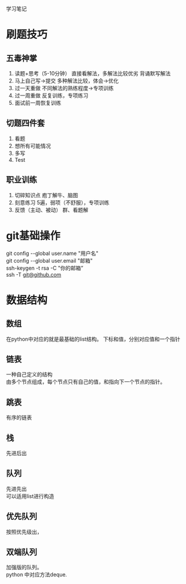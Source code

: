 学习笔记

# 刷题技巧
## 五毒神掌
1. 读题+思考（5-10分钟）
   直接看解法，多解法比较优劣
   背诵默写解法
2. 马上自己写->提交
   多种解法比较，体会->优化
3. 过一天重做
   不同解法的熟练程度->专项训练
4. 过一周重做
   反复训练，专项练习
5. 面试前一周恢复训练
## 切题四件套
1. 看题
2. 想所有可能情况
3. 多写
4. Test
## 职业训练
1. 切碎知识点    庖丁解牛、脑图
2. 刻意练习    5遍，弱项（不舒服），专项训练
3. 反馈（主动、被动）    群、看题解
# git基础操作
git config --global user.name "用户名"   
git config --global user.email "邮箱"   
ssh-keygen -t rsa -C "你的邮箱”   
ssh -T git@github.com 
# 数据结构
## 数组
在python中对应的就是最基础的list结构。
下标和值，分别对应值和一个指针
## 链表
一种自己定义的结构  
由多个节点组成，每个节点只有自己的值，和指向下一个节点的指针。
## 跳表
有序的链表
## 栈
先进后出
## 队列
先进先出   
可以适用list进行构造
## 优先队列
按照优先级出，
## 双端队列
加强版的队列。     
python 中对应方法deque.
